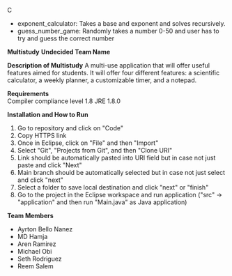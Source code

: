 C

- exponent_calculator: Takes a base and exponent and solves recursively.
- guess_number_game: Randomly takes a number 0-50 and user has to try and guess the correct number 

**Multistudy**
**Undecided Team Name**

**Description of Multistudy**
A multi-use application that will offer useful features aimed for students. It will offer four different 
features: a scientific calculator, a weekly planner, a customizable timer, and a notepad. 

**Requirements**  
Compiler compliance level 1.8
JRE 1.8.0

**Installation and How to Run**
1. Go to repository and click on "Code"
2. Copy HTTPS link
3. Once in Eclipse, click on "File" and then "Import"
4. Select "Git", "Projects from Git", and then "Clone URI"
5. Link should be automatically pasted into URI field but in case not just paste and click "Next"
6. Main branch should be automatically selected but in case not just select and click "next"
7. Select a folder to save local destination and click "next" or "finish"
8. Go to the project in the Eclipse workspace and run application ("src" -> "application" and then run "Main.java" as Java application)

**Team Members**
- Ayrton Bello Nanez
- MD Hamja
- Aren Ramirez
- Michael Obi
- Seth Rodriguez 
- Reem Salem
